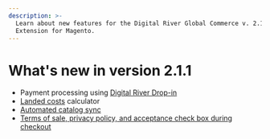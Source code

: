 ```yaml
---
description: >-
  Learn about new features for the Digital River Global Commerce v. 2.1.1
  Extension for Magento.
---
```


# What's new in version 2.1.1

* Payment processing using [Digital River Drop-in](https://docs.digitalriver.com/digital-river-api/payment-integrations-1/drop-in)
* [Landed costs](../configure-the-magento-extension.md#enabling-landed-cost) calculator
* [Automated catalog sync](../configure-the-magento-extension.md#step-2-configure-the-digital-river-admin-settings-in-magento)
* [Terms of sale, privacy policy, and acceptance check box during checkout](../configure-the-magento-extension.md#terms-of-sale-privacy-policy-and-acceptance-check-box-during-checkout)
